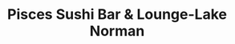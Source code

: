 ---
layout: place
title: "Pisces Sushi Bar & Lounge-Lake Norman"
permalink: /north-carolina/mooresville/pisces-sushi-bar-lounge-lake-norman.html
stateAbbr: NC
stateName: North Carolina
cityName: Mooresville
place_id: ChIJEwh9UetUUYgRJF9ehTudCj4
photos:
  - name: >-
      places/ChIJEwh9UetUUYgRJF9ehTudCj4/photos/AeeoHcL01i8KkHYI0TcStN5lVWTa6n4UIzx-bwn6PYo-3O-Lny_b44_PkNgqakiFHHQiVVNMyPHO-9gQbjt0C_Pjhs1zpQ0WKd5wXikmO34oFBCwRy_Jkk_PLj4O9Tf55pSpu3yBGOtbo4id7A9dAnhveGadA7R2mf0PXB92giNqRV43WvWPpZr8LNtNMubn8stZA-mOmRRbntSKaEFE3fsbDj6o9gi3SyCv-60fZm5E5wyX13thjMXNM_M8xFFifrAP9hz7vrmZhcgAkqIsIEsYSuk_rNmxO7HVgM_dPIO5WQ4HCMeZD-qrKWLCmG32Vdlb3K6_4U3TlGX57Pm2io5lrn1LYSMZADg8DyeyI5I0e7zTpqoM0D_mq9jMl28_aSbKHsZUX0rV8R8pgnwvAoN20E-Wq0_ISrjWHnXl0ZDYNhujjw
    widthPx: 3024
    heightPx: 4032
    authorAttributions:
      - displayName: Jacob Gao
        uri: https://maps.google.com/maps/contrib/110544554529707223845
        photoUri: >-
          https://lh3.googleusercontent.com/a-/ALV-UjX7IYUyHO57gPbE3lVqR_7UYbAbhpdnplwciof7eAYgEUDCvgK6=s100-p-k-no-mo
    flagContentUri: >-
      https://www.google.com/local/imagery/report/?cb_client=maps_api_places.places_api&image_key=!1e10!2sCIHM0ogKEICAgICuy__lLA&hl=en-US
    googleMapsUri: >-
      https://www.google.com/maps/place//data=!3m4!1e2!3m2!1sCIHM0ogKEICAgICuy__lLA!2e10!4m2!3m1!1s0x885154eb517d0813:0x3e0a9d3b855e5f24
  - name: >-
      places/ChIJEwh9UetUUYgRJF9ehTudCj4/photos/AeeoHcL5sxT9XqjBlKtLKuwNaIRAFI_Nc2lFHY3sqBoctkFnna4ZJjvfxy5V3ICpAeKsDR7cX5FdvDT9LHP3-JsXJ0HSNpPNEG3N5_aXF8N3klGp_rG_rrUV5SwFa7Jn6w5u2h1qk81PU9Rm7yAqsgaZZzFJdbORI9iPCJpCfxhzv9S7NoJ1dTFutHhTusYOhop_v1Jm_3P3nyDheo0kUSCNOoclXr3BQttoL2T0_3DrZtaMWJjg1lhblb-EuoXW4cpLPwRnvq1x5k2qdvWH0Gm3WTKR505kxOLvuBwXPxwnrII
    widthPx: 3024
    heightPx: 3687
    authorAttributions:
      - displayName: Pisces Sushi Bar & Lounge-Lake Norman
        uri: https://maps.google.com/maps/contrib/103323646941272847231
        photoUri: >-
          https://lh3.googleusercontent.com/a/ACg8ocJurNZL2v3xGg6GxQzVh9GlhmHav_GknHrzMQ24qPxbbPg4=s100-p-k-no-mo
    flagContentUri: >-
      https://www.google.com/local/imagery/report/?cb_client=maps_api_places.places_api&image_key=!1e10!2sAF1QipMlKMRKHoZn4yfNRhquUBsheyqABEFBfwDs8Xs&hl=en-US
    googleMapsUri: >-
      https://www.google.com/maps/place//data=!3m4!1e2!3m2!1sAF1QipMlKMRKHoZn4yfNRhquUBsheyqABEFBfwDs8Xs!2e10!4m2!3m1!1s0x885154eb517d0813:0x3e0a9d3b855e5f24
  - name: >-
      places/ChIJEwh9UetUUYgRJF9ehTudCj4/photos/AeeoHcKZeIcnhT2n0T02kZkcoKB-g9p37pSHatqlH-TRFSRYU-qbFZ5YYeHMq5H15Bb39AUtNl8NfXVuT9dVb2j96Vm8FqLSaauo9h4OjxFgVcxQQsWBzbMXng24xKfAtHrjwskzuEn8FRDEBM1xW8HC4oJmCHRO4Qqh2uBI0NcAvBBeMkRmngge-jpPgY0vHWvT-qVPnG568KRR1NVI_sAS5I8hw21utRHPAgkSUz2PbdtZH0AUrcd26QTk3ncgS1SbyyIBxGFW5jEErqKEclM7TwqL-1AvCMfpEhOwcDZd5BRa-qAZaiPCSDHks1qhelBFRi67ecB9TPMZVBWLmmeUcZMJj2shs8MtqIwpGF8ktREGfScMsy84UMigY26ZruQ1F3C2nQ2wLHrr5XTikF9j64G75lv2r9yvPGU_YShihCM
    widthPx: 4000
    heightPx: 2252
    authorAttributions:
      - displayName: Victor Valero
        uri: https://maps.google.com/maps/contrib/111840031900427483932
        photoUri: >-
          https://lh3.googleusercontent.com/a/ACg8ocJdVGksMLQGM1U5MjKEanaWDrwL5Vrbb7xoMrkwURmm8Hg-uQaH=s100-p-k-no-mo
    flagContentUri: >-
      https://www.google.com/local/imagery/report/?cb_client=maps_api_places.places_api&image_key=!1e10!2sCIHM0ogKEICAgMCw15enDA&hl=en-US
    googleMapsUri: >-
      https://www.google.com/maps/place//data=!3m4!1e2!3m2!1sCIHM0ogKEICAgMCw15enDA!2e10!4m2!3m1!1s0x885154eb517d0813:0x3e0a9d3b855e5f24
  - name: >-
      places/ChIJEwh9UetUUYgRJF9ehTudCj4/photos/AeeoHcJacdI0iXlDM2i_ePpGiZxoPTxq_0HGGwbzPAsq4B1kzfbioiVceRPSc07AFY9BZwcYMU1mkSTsxkiOLVgcwTbnTbN09DEzflroP-3iPoD0emAiHd1jEPNxWNRj8D_obBwFal-d84t3dxfP3gfZc2y27J7TUZB342xP04xgy9ZZ0AkLh6x63xtXmTgXUf-YDI3v4n5J20Rgtl282SSQKHCeixzEt3vZEfdwrggSHyJBpAzQicgEMqrPeI8mtR8QDbVpfceir2XUbRWlFljR3FrYjaomkIGGsv2efm22f-0tt2zbU8E4yzCTxxs6VYOeJvlRbZj-47vXzooS1covPyJYuLf6NgLMvyCdidtJIe2mnmUvnLLB0q--E58Ka3vrYzLzW_I8WLFKZwo4D0uYa2Sbqte8K_yOSNEN2dgtsJf1_w
    widthPx: 4800
    heightPx: 3600
    authorAttributions:
      - displayName: Naomi H.
        uri: https://maps.google.com/maps/contrib/108539799781555519355
        photoUri: >-
          https://lh3.googleusercontent.com/a-/ALV-UjUTV2Hy30vxx3yGufKDEQBE6HKy8pDQi5XEpW3YJ2Me1e7m51tU=s100-p-k-no-mo
    flagContentUri: >-
      https://www.google.com/local/imagery/report/?cb_client=maps_api_places.places_api&image_key=!1e10!2sCIHM0ogKEICAgICPsPmYfA&hl=en-US
    googleMapsUri: >-
      https://www.google.com/maps/place//data=!3m4!1e2!3m2!1sCIHM0ogKEICAgICPsPmYfA!2e10!4m2!3m1!1s0x885154eb517d0813:0x3e0a9d3b855e5f24
  - name: >-
      places/ChIJEwh9UetUUYgRJF9ehTudCj4/photos/AeeoHcJbsvcehxsd3t2UmyLszyunEBGvmxzCUjA-ITO_qgFm3nbbr_D-3Pu0-sbCvvAyEONGsyUHH5H9_woaEO5iTBcQnNrtCKwjKDMRohx1nQn_GWU-yszZZvEgeW692-kWzOi2ixKF9niCKV9nho0iwsr63D30Rr3A6NYp2MEJ7YI8X_9oJfSTzweSPI5ykHy5ldOZh2V0UXtTfDohKuJGK0Xo5Ci5YCXtLRKe31NaBzs13WdtIeoHHpH5ozLlwoo_oqhrO3WiGlGYlpfUt_e0kA6e0bGFAeMs1LE2rQHHkdEQgwq0j_jfnc6KNM0wFinoxe_gVOD_L0mniq1j-KTSCXVKA0aADVHzKWsn3eAKJCS-RWQc0lsc7lDbDTo-syEVnNofRfdZSoCuNn31UtBVuKmf34F_eLSfE-3v9FDNROFQ9w
    widthPx: 1848
    heightPx: 4000
    authorAttributions:
      - displayName: Rob Genova
        uri: https://maps.google.com/maps/contrib/102257984706583992647
        photoUri: >-
          https://lh3.googleusercontent.com/a/ACg8ocJRNZVhwytC8Kn0sXhEHaLp898TtJMzbzXLTDlwMtGQHSrQ5g=s100-p-k-no-mo
    flagContentUri: >-
      https://www.google.com/local/imagery/report/?cb_client=maps_api_places.places_api&image_key=!1e10!2sCIHM0ogKEICAgICf1rufKg&hl=en-US
    googleMapsUri: >-
      https://www.google.com/maps/place//data=!3m4!1e2!3m2!1sCIHM0ogKEICAgICf1rufKg!2e10!4m2!3m1!1s0x885154eb517d0813:0x3e0a9d3b855e5f24
  - name: >-
      places/ChIJEwh9UetUUYgRJF9ehTudCj4/photos/AeeoHcIZqcNpTnN2y2WD-CuA_lneLv-0EQyFsdLNEteI3zlBtMLsLyqaqpLPT09iXgGoQ2qDVIdboinbk5Np5FlGB7Wy2xZ44HOxIILHWL1S93175R7bl4aDGQzwK1R-KRFeB1klyEFV0sj0J3oANwwkNyWxXrKTDNWM-uRiCUztrl1sbf3s53oVeA-2oCLaWq8V9b36yVxkLVgT4e4LjOB47Nh2ywb2sXjV3OQQBxHaix9p00Y3HrtRQ67JWfbhftV8QWV5F4EhkiiseQ98KhlqtAhuXsv3FB0gPuQsk2FgLgKaVrwuISXDkzXGM4yXaT0-_Vpu5Y88h2X1yNGcdWJsPWqO96Q7WghJRO7qNXA40zprGAovOBlQKnHLSial3Dncx7yifi4p2Ts9vXVKB5Ob2TqotN_5UcYpYVI_85c4bW_r4Q
    widthPx: 2755
    heightPx: 3084
    authorAttributions:
      - displayName: rachel volpe
        uri: https://maps.google.com/maps/contrib/100565876611321158135
        photoUri: >-
          https://lh3.googleusercontent.com/a/ACg8ocJCb1O4sTBzGjA2Uj2JWpLWQ2DO0m5VzAntAu3g9MaNHY0Cvw=s100-p-k-no-mo
    flagContentUri: >-
      https://www.google.com/local/imagery/report/?cb_client=maps_api_places.places_api&image_key=!1e10!2sCIHM0ogKEICAgIChkK7kHQ&hl=en-US
    googleMapsUri: >-
      https://www.google.com/maps/place//data=!3m4!1e2!3m2!1sCIHM0ogKEICAgIChkK7kHQ!2e10!4m2!3m1!1s0x885154eb517d0813:0x3e0a9d3b855e5f24
  - name: >-
      places/ChIJEwh9UetUUYgRJF9ehTudCj4/photos/AeeoHcKfJzEyK_yTIDISbcN-_nu9_Ipo1OwfIXdhDMFrtmV4ehtKWa3zMsNlMpgczmzdqisRavQPw9Gpsh8R30CZIgjpXWT6bTbLn4Bah7bQnoVjNuvQ5wr-NrQ5ynM3bS9HoOFkcIHqA0CG5ZMYH-6Jq_jBmQHXx9eBUcBimmuNpIe8GbBnHyhQBIhu-B_FqK77vkE1c_Lj-4gh4uMVer-841VlePPjTgc5YXkxPEwR-7EKWPyWLEkT2fjoOfPREqzbOI-mWsP1yQqha_zaPoVgbzn7-9W-LcBWRgUYwNrufRgSwAnA-19ZEmfB9xQFbskCdtuPFzF1lr1lULyXU0XppT4OLVJ7rZuuaxJRaALOn0LpGMDgjwX92eS32TwXQqullDRiqYumudw8V-uQ0rNdVRkINSuosp08qCrRUD190oVU0A
    widthPx: 1920
    heightPx: 1440
    authorAttributions:
      - displayName: Ciarra Cobb
        uri: https://maps.google.com/maps/contrib/116908440352058432611
        photoUri: >-
          https://lh3.googleusercontent.com/a-/ALV-UjXvuWkuziW0AvwPmmcX7KQGGhjVrnEC5GKyi30LK0xC1J-2zpY=s100-p-k-no-mo
    flagContentUri: >-
      https://www.google.com/local/imagery/report/?cb_client=maps_api_places.places_api&image_key=!1e10!2sCIHM0ogKEICAgID_hrPydQ&hl=en-US
    googleMapsUri: >-
      https://www.google.com/maps/place//data=!3m4!1e2!3m2!1sCIHM0ogKEICAgID_hrPydQ!2e10!4m2!3m1!1s0x885154eb517d0813:0x3e0a9d3b855e5f24
  - name: >-
      places/ChIJEwh9UetUUYgRJF9ehTudCj4/photos/AeeoHcKQcfI39f-1eyOy7DhPWjNj85aW8ZPrsyPTjGMJ_hOFxW7g0004lRWXzUONcoH2Vt-DHdSRntloU_Uhm1NsRFGLfB4yIsrZcdeGB5AzbT-mhpVWCmAemrUjAHGakS7oNif7Ezp3ol8DPoIAkWimTA9ej36oNF0KXvk1jBH_g7HXJxlOLgFDZ0ms1HTjXC5WOMxKOHST-YYe4nznhM24Dc1wOf69BLDdDBsWoqc-krqd4hwMV4iMaKIbj78Vr0wDLhHMnFOKkXYQp5NKLaNj3QQq9BiwPZHRYYsMpRtyIJqwHRrQXih5VT31048voHXnYNYnfarNtAw_3yOwQMgUdmZm6PKNMPuPfh6qYAGrfuhRQc56HN20fuYNMSBa7RcOdDZH3im8qB5pzi0gcdewVJDZZ6uxGxyVjXoUYin_5esC_zQ
    widthPx: 3024
    heightPx: 4032
    authorAttributions:
      - displayName: J-Kube
        uri: https://maps.google.com/maps/contrib/117807631913586972884
        photoUri: >-
          https://lh3.googleusercontent.com/a-/ALV-UjXl09hK4EYfCCi7rSwNpu2hDCt2fhjaHWX9uMiiGPEbZ4tjk8HP=s100-p-k-no-mo
    flagContentUri: >-
      https://www.google.com/local/imagery/report/?cb_client=maps_api_places.places_api&image_key=!1e10!2sCIHM0ogKEICAgID6h9Xv5AE&hl=en-US
    googleMapsUri: >-
      https://www.google.com/maps/place//data=!3m4!1e2!3m2!1sCIHM0ogKEICAgID6h9Xv5AE!2e10!4m2!3m1!1s0x885154eb517d0813:0x3e0a9d3b855e5f24
  - name: >-
      places/ChIJEwh9UetUUYgRJF9ehTudCj4/photos/AeeoHcKKzSnW0kgtOoNK7yPUU36EIt8EFqapab-XGuXWG0hBYiOFe5pBaW_brlGLMBoSz-oTTxhRF9vAGSmsWxIfHkYEHITwzl_QQQ9WxCEU1rL7Mrvl7qb8L7Rjks3cnMyicrhPP7scwpY_rQNQSFr9BW976cVpjm5_FQzEd39csjCbFLt4ahzeTi68Q9MwVaaIDMLdPdJNhLBdd_bg2KqookGegRG0AYvZK1z7LPKPpbQawgz-PM195EJPLCfGp5TwmsC11TldekOk0qgrj7-naeXOi6yYM7TbxYAAo27LKTM71KDzZZZ__VD76zgBd6cBPpYcVmfIFJzXT4MyUQXok_ZDuG9--exBLC72VEVV63eU9t_RuR2PLac1iIMrm19RHHLs4qsBBSpY1v7mL2TYGE90Sq1UX7W9PQPPNugciOo
    widthPx: 1920
    heightPx: 1440
    authorAttributions:
      - displayName: Ciarra Cobb
        uri: https://maps.google.com/maps/contrib/116908440352058432611
        photoUri: >-
          https://lh3.googleusercontent.com/a-/ALV-UjXvuWkuziW0AvwPmmcX7KQGGhjVrnEC5GKyi30LK0xC1J-2zpY=s100-p-k-no-mo
    flagContentUri: >-
      https://www.google.com/local/imagery/report/?cb_client=maps_api_places.places_api&image_key=!1e10!2sCIHM0ogKEICAgID_hrPGJQ&hl=en-US
    googleMapsUri: >-
      https://www.google.com/maps/place//data=!3m4!1e2!3m2!1sCIHM0ogKEICAgID_hrPGJQ!2e10!4m2!3m1!1s0x885154eb517d0813:0x3e0a9d3b855e5f24
  - name: >-
      places/ChIJEwh9UetUUYgRJF9ehTudCj4/photos/AeeoHcIulhpcKb23j7DhtXEoQDARt6DIbh-SftHQlE8v8ld0wa2wP6j2VZIYNPeXiGDLewnJKVv6k1cIky4Jewn2OQZn22SCV-waXjKqSQzdBW-ALzdXA4JAwuCiX7vDzbTex6EHUzUQYfVuPIxm4wSd0k7YZ_6LwaUOnksxKBLybpQvCPypjJ484w9a1jLeisRtpfv1_CoSvcXpVQFDjSpsHuGwgZvXL71x__FEu9mCX8DAX9NgqGHiQGWamBEAnc9Hj2s3gUTnVxSBAciz296onIf9hQJWmEy_GJ2t5jEZ-652huRwsi6wIEKK9QYsNH3i-hM3r1S_LRacHmjipYoolXuTW2JG9hGDxpu_KGpyS5cI7Q12WA_OaWvmDXtupSJFGSSHWReI7w4G7SyH_J7ZREQnJBcjPMiTVOAiqIN08Zw1iz7f
    widthPx: 2152
    heightPx: 2690
    authorAttributions:
      - displayName: rachel volpe
        uri: https://maps.google.com/maps/contrib/100565876611321158135
        photoUri: >-
          https://lh3.googleusercontent.com/a/ACg8ocJCb1O4sTBzGjA2Uj2JWpLWQ2DO0m5VzAntAu3g9MaNHY0Cvw=s100-p-k-no-mo
    flagContentUri: >-
      https://www.google.com/local/imagery/report/?cb_client=maps_api_places.places_api&image_key=!1e10!2sCIHM0ogKEICAgIChkM7o6gE&hl=en-US
    googleMapsUri: >-
      https://www.google.com/maps/place//data=!3m4!1e2!3m2!1sCIHM0ogKEICAgIChkM7o6gE!2e10!4m2!3m1!1s0x885154eb517d0813:0x3e0a9d3b855e5f24
address: 591 River Hwy A, Mooresville, NC 28117, USA
street: 591 River Hwy A
city: Mooresville
state: NC
zip: '28117'
country: USA
neighborhood: null
latitude: '35.593796'
longitude: '-80.871244'
accessibility_options:
  wheelchairAccessibleParking: true
  wheelchairAccessibleEntrance: true
  wheelchairAccessibleRestroom: true
  wheelchairAccessibleSeating: true
business_status: OPERATIONAL
name: Pisces Sushi Bar & Lounge-Lake Norman
google_maps_links:
  directionsUri: >-
    https://www.google.com/maps/dir//''/data=!4m7!4m6!1m1!4e2!1m2!1m1!1s0x885154eb517d0813:0x3e0a9d3b855e5f24!3e0
  placeUri: https://maps.google.com/?cid=4470558459084824356
  writeAReviewUri: >-
    https://www.google.com/maps/place//data=!4m3!3m2!1s0x885154eb517d0813:0x3e0a9d3b855e5f24!12e1
  reviewsUri: >-
    https://www.google.com/maps/place//data=!4m4!3m3!1s0x885154eb517d0813:0x3e0a9d3b855e5f24!9m1!1b1
  photosUri: >-
    https://www.google.com/maps/place//data=!4m3!3m2!1s0x885154eb517d0813:0x3e0a9d3b855e5f24!10e5
primary_type: Sushi Restaurant
opening_hours:
  regular: null
  current: null
secondary_opening_hours:
  regular:
    weekdayDescriptions: null
    type: null
  current:
    weekdayDescriptions: null
    type: null
phone: (704) 662-0062
price_level: PRICE_LEVEL_MODERATE
price_range: $20 &ndash; $30
rating: '4.4'
rating_count: 592
website: http://piscessushi.com/
description: null
reviews: null
parking_options: null
payment_options: null
allow_dogs: null
curbside_pickup: null
delivery: null
dine_in: null
good_for_children: null
good_for_groups: null
good_for_sports: null
live_music: null
menu_for_children: null
outdoor_seating: null
reservable: null
restroom: null
serves_beer: null
serves_breakfast: null
serves_brunch: null
serves_cocktails: null
serves_coffee: null
serves_dinner: null
serves_dessert: null
serves_lunch: null
serves_vegetarian_food: null
serves_wine: null
takeout: null

---